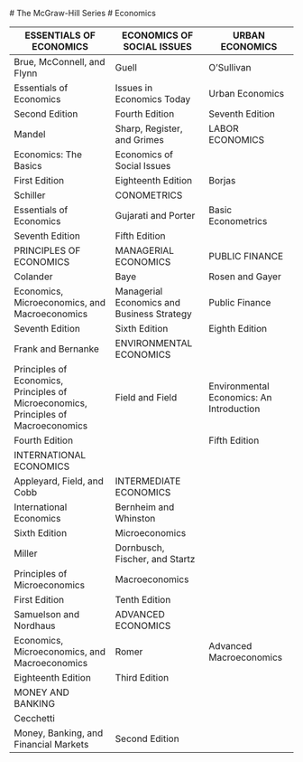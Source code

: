 \# The McGraw-Hill Series # Economics

| ESSENTIALS OF ECONOMICS                                                             | ECONOMICS OF SOCIAL ISSUES                 | URBAN ECONOMICS                          |
| ----------------------------------------------------------------------------------- | ------------------------------------------ | ---------------------------------------- |
| Brue, McConnell, and Flynn                                                          | Guell                                      | O’Sullivan                               |
| Essentials of Economics                                                             | Issues in Economics Today                  | Urban Economics                          |
| Second Edition                                                                      | Fourth Edition                             | Seventh Edition                          |
| Mandel                                                                              | Sharp, Register, and Grimes                | LABOR ECONOMICS                          |
| Economics: The Basics                                                               | Economics of Social Issues                 |                                          |
| First Edition                                                                       | Eighteenth Edition                         | Borjas                                   |
| Schiller                                                                            | CONOMETRICS                                |                                          |
| Essentials of Economics                                                             | Gujarati and Porter                        | Basic Econometrics                       |
| Seventh Edition                                                                     | Fifth Edition                              |                                          |
| PRINCIPLES OF ECONOMICS                                                             | MANAGERIAL ECONOMICS                       | PUBLIC FINANCE                           |
| Colander                                                                            | Baye                                       | Rosen and Gayer                          |
| Economics, Microeconomics, and Macroeconomics                                       | Managerial Economics and Business Strategy | Public Finance                           |
| Seventh Edition                                                                     | Sixth Edition                              | Eighth Edition                           |
| Frank and Bernanke                                                                  | ENVIRONMENTAL ECONOMICS                    |                                          |
| Principles of Economics, Principles of Microeconomics, Principles of Macroeconomics | Field and Field                            | Environmental Economics: An Introduction |
| Fourth Edition                                                                      |                                            | Fifth Edition                            |
| INTERNATIONAL ECONOMICS                                                             |                                            |                                          |
| Appleyard, Field, and Cobb                                                          | INTERMEDIATE ECONOMICS                     |                                          |
| International Economics                                                             | Bernheim and Whinston                      |                                          |
| Sixth Edition                                                                       | Microeconomics                             |                                          |
| Miller                                                                              | Dornbusch, Fischer, and Startz             |                                          |
| Principles of Microeconomics                                                        | Macroeconomics                             |                                          |
| First Edition                                                                       | Tenth Edition                              |                                          |
| Samuelson and Nordhaus                                                              | ADVANCED ECONOMICS                         |                                          |
| Economics, Microeconomics, and Macroeconomics                                       | Romer                                      | Advanced Macroeconomics                  |
| Eighteenth Edition                                                                  | Third Edition                              |                                          |
| MONEY AND BANKING                                                                   |                                            |                                          |
| Cecchetti                                                                           |                                            |                                          |
| Money, Banking, and Financial Markets                                               | Second Edition                             |                                          |
